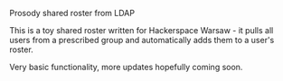 Prosody shared roster from LDAP

This is a toy shared roster written for Hackerspace Warsaw - it pulls all users from a prescribed group and automatically adds them to a user's roster.

Very basic functionality, more updates hopefully coming soon.

